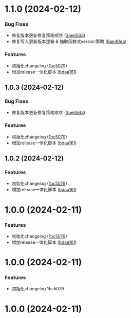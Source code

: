 # 1.1.0 (2024-02-12)


### Bug Fixes

* 修复版本更新修复策略顺序 ([3ae6563](https://github.com/HardenSG/webpack_study/commit/3ae6563a64d1088f0059a337d64e4ddad91b0cd4))
* 修复写入更新版本逻辑 & 抽取函数式version策略 ([6ae40ea](https://github.com/HardenSG/webpack_study/commit/6ae40ea7b6759b1f38d67950f6a49e5503f994f0))


### Features

* 初始化changelog ([1bc5079](https://github.com/HardenSG/webpack_study/commit/1bc50795910fe6bc99628e0eda1d4dac235475be))
* 增加release一体化脚本 ([bdaa161](https://github.com/HardenSG/webpack_study/commit/bdaa1619d8941c12111ba778a5b78dfdc270e498))



## 1.0.3 (2024-02-12)


### Bug Fixes

* 修复版本更新修复策略顺序 ([3ae6563](https://github.com/HardenSG/webpack_study/commit/3ae6563a64d1088f0059a337d64e4ddad91b0cd4))


### Features

* 初始化changelog ([1bc5079](https://github.com/HardenSG/webpack_study/commit/1bc50795910fe6bc99628e0eda1d4dac235475be))
* 增加release一体化脚本 ([bdaa161](https://github.com/HardenSG/webpack_study/commit/bdaa1619d8941c12111ba778a5b78dfdc270e498))



## 1.0.2 (2024-02-12)


### Features

* 初始化changelog ([1bc5079](https://github.com/HardenSG/webpack_study/commit/1bc50795910fe6bc99628e0eda1d4dac235475be))
* 增加release一体化脚本 ([bdaa161](https://github.com/HardenSG/webpack_study/commit/bdaa1619d8941c12111ba778a5b78dfdc270e498))



# 1.0.0 (2024-02-11)


### Features

* 初始化changelog ([1bc5079](https://github.com/HardenSG/webpack_study/commit/1bc50795910fe6bc99628e0eda1d4dac235475be))
* 增加release一体化脚本 ([bdaa161](https://github.com/HardenSG/webpack_study/commit/bdaa1619d8941c12111ba778a5b78dfdc270e498))



# 1.0.0 (2024-02-11)


### Features

* 初始化changelog 1bc5079



# 1.0.0 (2024-02-11)



